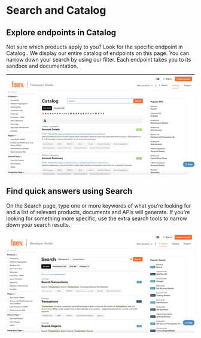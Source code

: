 # Search and Catalog
## Explore endpoints in Catalog 
Not sure which products apply to you? Look for the specific endpoint in Catalog . We display our entire catalog of endpoints on this page. You can narrow down your search by using our filter. Each endpoint takes you to its sandbox and documentation. 

![search_allapis_1]

## Find quick answers using Search 
On the Search page, type one or more keywords of what you’re looking for and a list of relevant products, documents and APIs will generate. If you're looking for something more specific, use the extra search tools to narrow down your search results. 

![search_allapis_2]

[//]: # (These are reference links used in markdown file)

[search_allapis_1]:<../assets/images/Catalog.png>

[search_allapis_2]:<../assets/images/Search.png>
